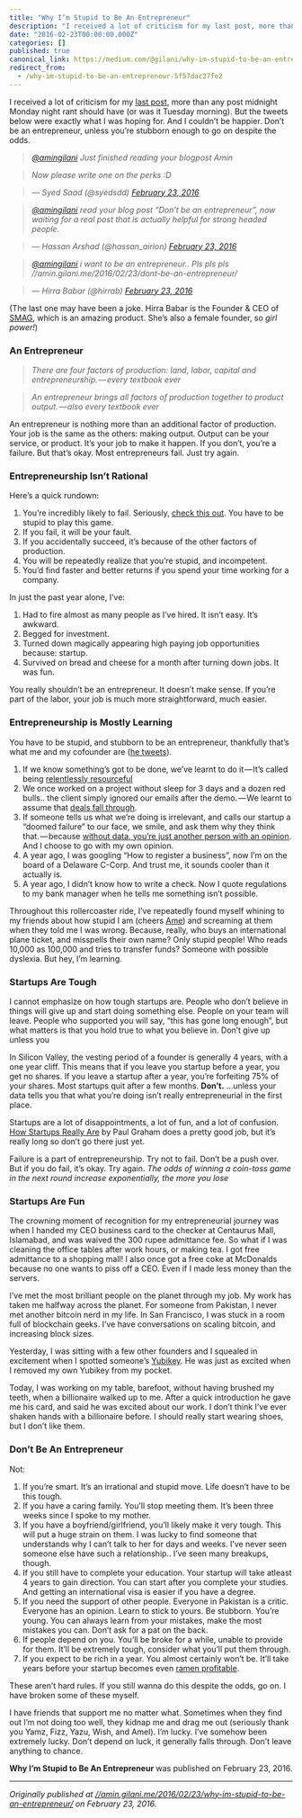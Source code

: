 ```yaml
---
title: "Why I’m Stupid to Be An Entrepreneur"
description: "I received a lot of criticism for my last post, more than any post midnight Monday night rant should have (or was it Tuesday morning). But…"
date: "2016-02-23T00:00:00.000Z"
categories: []
published: true
canonical_link: https://medium.com/@gilani/why-im-stupid-to-be-an-entrepreneur-5f57dac27fe2
redirect_from:
  - /why-im-stupid-to-be-an-entrepreneur-5f57dac27fe2
---
```


I received a lot of criticism for my [last post](http://amin.gilani.me/2016/02/23/dont-be-an-entrepreneur/), more than any post midnight Monday night rant should have (or was it Tuesday morning). But the tweets below were exactly what I was hoping for. And I couldn’t be happier. Don’t be an entrepreneur, unless you’re stubborn enough to go on despite the odds.

> [_@amingilani_](https://twitter.com/amingilani) _Just finished reading your blogpost Amin_

> _Now please write one on the perks :D_

> _— Syed Saad (@syedsdd)_ [_February 23, 2016_](https://twitter.com/syedsdd/status/702086733299589120)

> [_@amingilani_](https://twitter.com/amingilani) _read your blog post “Don’t be an entrepreneur”, now waiting for a real post that is actually helpful for strong headed people._

> _— Hassan Arshad (@hassan\_airion)_ [_February 23, 2016_](https://twitter.com/hassan_airion/status/702100266070499328)

> [_@amingilani_](https://twitter.com/amingilani) _i want to be an entrepreneur.. Pls pls pls //amin.gilani.me/2016/02/23/dont-be-an-entrepreneur/_

> _— Hirra Babar (@hirrab)_ [_February 23, 2016_](https://twitter.com/hirrab/status/702108076976029696)

(The last one may have been a joke. Hirra Babar is the Founder & CEO of [SMAG](https://smag.io/), which is an amazing product. She’s also a female founder, so _girl power!_)

### An Entrepreneur

> _There are four factors of production: land, labor, capital and entrepreneurship. — every textbook ever_

> _An entrepreneur brings all factors of production together to product output. — also every textbook ever_

An entrepreneur is nothing more than an additional factor of production. Your job is the same as the others: making output. Output can be your service, or product. It’s your job to make it happen. If you don’t, you’re a failure. But that’s okay. Most entrepreneurs fail. Just try again.

### Entrepreneurship Isn’t Rational

Here’s a quick rundown:

1.  You’re incredibly likely to fail. Seriously, [check this out](http://www.statisticbrain.com/startup-failure-by-industry/). You have to be stupid to play this game.
2.  If you fail, it will be your fault.
3.  If you accidentally succeed, it’s because of the other factors of production.
4.  You will be repeatedly realize that you’re stupid, and incompetent.
5.  You’d find faster and better returns if you spend your time working for a company.

In just the past year alone, I’ve:

1.  Had to fire almost as many people as I’ve hired. It isn’t easy. It’s awkward.
2.  Begged for investment.
3.  Turned down magically appearing high paying job opportunities because: startup.
4.  Survived on bread and cheese for a month after turning down jobs. It was fun.

You really shouldn’t be an entrepreneur. It doesn’t make sense. If you’re part of the labor, your job is much more straightforward, much easier.

### Entrepreneurship is Mostly Learning

You have to be stupid, and stubborn to be an entrepreneur, thankfully that’s what me and my cofounder are ([he tweets](https://twitter.com/waleedsulehria)).

1.  If we know something’s got to be done, we’ve learnt to do it — It’s called being [relentlessly resourceful](http://www.paulgraham.com/relres.html)
2.  We once worked on a project without sleep for 3 days and a dozen red bulls.. the client simply ignored our emails after the demo. — We learnt to assume that [deals fall through](http://paulgraham.com/fundraising.html).
3.  If someone tells us what we’re doing is irrelevant, and calls our startup a “doomed failure” to our face, we smile, and ask them why they think that. — because [without data, you’re just another person with an opinion](http://startupquotes.startupvitamins.com/post/101859447773/without-data-youre-just-another-person-with-an). And I choose to go with my own opinion.
4.  A year ago, I was googling “How to register a business”, now I’m on the board of a Delaware C-Corp. And trust me, it sounds cooler than it actually is.
5.  A year ago, I didn’t know how to write a check. Now I quote regulations to my bank manager when he tells me something isn’t possible.

Throughout this rollercoaster ride, I’ve repeatedly found myself whining to my friends about how stupid I am (cheers [Ame](https://twitter.com/amelghanii)) and screaming at them when they told me I was wrong. Because, really, who buys an international plane ticket, and misspells their own name? Only stupid people! Who reads 10,000 as 100,000 and tries to transfer funds? Someone with possible dyslexia. But hey, I’m learning.

### Startups Are Tough

I cannot emphasize on how tough startups are. People who don’t believe in things will give up and start doing something else. People on your team will leave. People who supported you will say, “this has gone long enough”, but what matters is that you hold true to what you believe in. Don’t give up unless you

In Silicon Valley, the vesting period of a founder is generally 4 years, with a one year cliff. This means that if you leave you startup before a year, you get no shares. If you leave a startup after a year, you’re forfeiting 75% of your shares. Most startups quit after a few months. **Don’t.** …unless your data tells you that what you’re doing isn’t really entrepreneurial in the first place.

Startups are a lot of disappointments, a lot of fun, and a lot of confusion. [How Startups Really Are](http://www.paulgraham.com/really.html) by Paul Graham does a pretty good job, but it’s really long so don’t go there just yet.

Failure is a part of entrepreneurship. Try not to fail. Don’t be a push over. But if you do fail, it’s okay. Try again. _The odds of winning a coin-toss game in the next round increase exponentially, the more you lose_

### Startups Are Fun

The crowning moment of recognition for my entrepreneurial journey was when I handed my CEO business card to the checker at Centaurus Mall, Islamabad, and was waived the 300 rupee admittance fee. So what if I was cleaning the office tables after work hours, or making tea. I got free admittance to a shopping mall! I also once got a free coke at McDonalds because no one wants to piss off a CEO. Even if I made less money than the servers.

I’ve met the most brilliant people on the planet through my job. My work has taken me halfway across the planet. For someone from Pakistan, I never met another bitcoin nerd in my life. In San Francisco, I was stuck in a room full of blockchain geeks. I’ve have conversations on scaling bitcoin, and increasing block sizes.

Yesterday, I was sitting with a few other founders and I squealed in excitement when I spotted someone’s [Yubikey](https://www.yubico.com/products/). He was just as excited when I removed my own Yubikey from my pocket.

Today, I was working on my table, barefoot, without having brushed my teeth, when a billionaire walked up to me. After a quick introduction he gave me his card, and said he was excited about our work. I don’t think I’ve ever shaken hands with a billionaire before. I should really start wearing shoes, but I don’t like them.

### Don’t Be An Entrepreneur

Not:

1.  If you’re smart. It’s an irrational and stupid move. Life doesn’t have to be this tough.
2.  If you have a caring family. You’ll stop meeting them. It’s been three weeks since I spoke to my mother.
3.  If you have a boyfriend/girlfriend, you’ll likely make it very tough. This will put a huge strain on them. I was lucky to find someone that understands why I can’t talk to her for days and weeks. I’ve never seen someone else have such a relationship.. I’ve seen many breakups, though.
4.  If you still have to complete your education. Your startup will take atleast 4 years to gain direction. You can start after you complete your studies. And getting an international visa is easier if you have a degree.
5.  If you need the support of other people. Everyone in Pakistan is a critic. Everyone has an opinion. Learn to stick to yours. Be stubborn. You’re young. You can always learn from your mistakes, make the most mistakes you can. Don’t ask for a pat on the back.
6.  If people depend on you. You’ll be broke for a while, unable to provide for them. It’ll be extremely tough, consider what you’ll put them through.
7.  If you expect to be rich in a year. You almost certainly won’t be. It’ll take years before your startup becomes even [ramen profitable](http://www.paulgraham.com/ramenprofitable.html).

These aren’t hard rules. If you still wanna do this despite the odds, go on. I have broken some of these myself.

I have friends that support me no matter what. Sometimes when they find out I’m not doing too well, they kidnap me and drag me out (seriously thank you Yamz, Fizz, Yazu, Wish, and Amel). I’m lucky. I’ve somehow been extremely lucky. Don’t depend on luck, it generally falls through. Don’t leave anything to chance.

**Why I’m Stupid to Be An Entrepreneur** was published on February 23, 2016.

---

_Originally published at_ [_//amin.gilani.me/2016/02/23/why-im-stupid-to-be-an-entrepreneur/_](//amin.gilani.me/2016/02/23/why-im-stupid-to-be-an-entrepreneur/) _on February 23, 2016._
